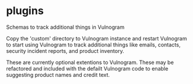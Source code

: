 # plugins
Schemas to track additional things in Vulnogram

Copy the 'custom' directory to Vulnogram instance and restart Vulnogram to start using Vulnogram to track additional things  like emails, contacts, security incident reports, and product inventory.

These are currently optional extentions to Vulnogram. These may be refactored and included with the defailt Vulnogram code to enable suggesting product names and credit text.
